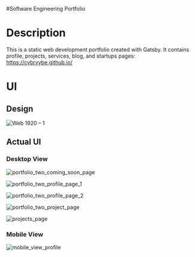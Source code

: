 #Software Engineering Portfolio

# Description

This is a static web development portfolio created with Gatsby. It contains profile, projects, services, blog, and startups pages: https://cybrvybe.github.io/

# UI

## Design

![Web 1920 – 1](https://user-images.githubusercontent.com/58280353/119933708-78766c00-bf39-11eb-803e-e62c941fd4e2.png)

## Actual UI

### Desktop View

![portfolio_two_coming_soon_page](https://user-images.githubusercontent.com/58280353/125136367-8c2bfb00-e0bf-11eb-9b91-51790fbee40a.PNG)

![portfolio_two_profile_page_1](https://user-images.githubusercontent.com/58280353/125136404-9cdc7100-e0bf-11eb-8226-3236921917a3.PNG)

![portfolio_two_profile_page_2](https://user-images.githubusercontent.com/58280353/125136408-9f3ecb00-e0bf-11eb-8919-2f79d122739f.PNG)

![portfolio_two_project_page](https://user-images.githubusercontent.com/58280353/125136411-9fd76180-e0bf-11eb-8704-37ced726cb03.PNG)

![projects_page](https://user-images.githubusercontent.com/58280353/125136412-a06ff800-e0bf-11eb-84e0-61945c50a4ec.PNG)

### Mobile View

![mobile_view_profile](https://user-images.githubusercontent.com/58280353/125136198-30fa0880-e0bf-11eb-869e-071851cc5e10.png)
